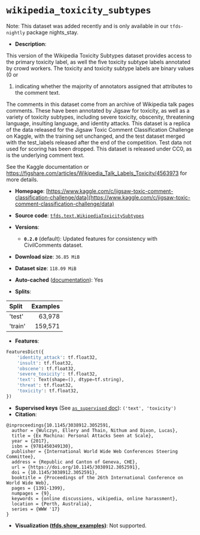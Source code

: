 <div itemscope itemtype="http://schema.org/Dataset">
  <div itemscope itemprop="includedInDataCatalog" itemtype="http://schema.org/DataCatalog">
    <meta itemprop="name" content="TensorFlow Datasets" />
  </div>

  <meta itemprop="name" content="wikipedia_toxicity_subtypes" />
  <meta itemprop="description" content="This version of the Wikipedia Toxicity Subtypes dataset provides access to the&#10;primary toxicity label, as well the five toxicity subtype labels annotated by&#10;crowd workers. The toxicity and toxicity subtype labels are binary values&#10;(0 or 1) indicating whether the majority of annotators assigned that&#10;attributes to the comment text.&#10;&#10;The comments in this dataset come from an archive of Wikipedia talk pages&#10;comments. These have been annotated by Jigsaw for toxicity, as well as a variety&#10;of toxicity subtypes, including severe toxicity, obscenity, threatening&#10;language, insulting language, and identity attacks. This dataset is a replica of&#10;the data released for the Jigsaw Toxic Comment Classification Challenge on&#10;Kaggle, with the training set unchanged, and the test dataset merged with the&#10;test_labels released after the end of the competition. Test data not used for&#10;scoring has been dropped. This dataset is released under CC0, as is the&#10;underlying comment text.&#10;&#10;See the Kaggle documentation or&#10;https://figshare.com/articles/Wikipedia_Talk_Labels_Toxicity/4563973 for more&#10;details.&#10;&#10;To use this dataset:&#10;&#10;```python&#10;import tensorflow_datasets as tfds&#10;&#10;ds = tfds.load(&#x27;wikipedia_toxicity_subtypes&#x27;, split=&#x27;train&#x27;)&#10;for ex in ds.take(4):&#10;  print(ex)&#10;```&#10;&#10;See [the guide](https://www.tensorflow.org/datasets/overview) for more&#10;informations on [tensorflow_datasets](https://www.tensorflow.org/datasets).&#10;&#10;" />
  <meta itemprop="url" content="https://www.tensorflow.org/datasets/catalog/wikipedia_toxicity_subtypes" />
  <meta itemprop="sameAs" content="https://www.kaggle.com/c/jigsaw-toxic-comment-classification-challenge/data" />
  <meta itemprop="citation" content="@inproceedings{10.1145/3038912.3052591,&#10;  author = {Wulczyn, Ellery and Thain, Nithum and Dixon, Lucas},&#10;  title = {Ex Machina: Personal Attacks Seen at Scale},&#10;  year = {2017},&#10;  isbn = {9781450349130},&#10;  publisher = {International World Wide Web Conferences Steering Committee},&#10;  address = {Republic and Canton of Geneva, CHE},&#10;  url = {https://doi.org/10.1145/3038912.3052591},&#10;  doi = {10.1145/3038912.3052591},&#10;  booktitle = {Proceedings of the 26th International Conference on World Wide Web},&#10;  pages = {1391-1399},&#10;  numpages = {9},&#10;  keywords = {online discussions, wikipedia, online harassment},&#10;  location = {Perth, Australia},&#10;  series = {WWW &#x27;17}&#10;}" />
</div>

# `wikipedia_toxicity_subtypes`

Note: This dataset was added recently and is only available in our
`tfds-nightly` package
<span class="material-icons" title="Available only in the tfds-nightly package">nights_stay</span>.

*   **Description**:

This version of the Wikipedia Toxicity Subtypes dataset provides access to the
primary toxicity label, as well the five toxicity subtype labels annotated by
crowd workers. The toxicity and toxicity subtype labels are binary values (0 or
1) indicating whether the majority of annotators assigned that attributes to the
comment text.

The comments in this dataset come from an archive of Wikipedia talk pages
comments. These have been annotated by Jigsaw for toxicity, as well as a variety
of toxicity subtypes, including severe toxicity, obscenity, threatening
language, insulting language, and identity attacks. This dataset is a replica of
the data released for the Jigsaw Toxic Comment Classification Challenge on
Kaggle, with the training set unchanged, and the test dataset merged with the
test_labels released after the end of the competition. Test data not used for
scoring has been dropped. This dataset is released under CC0, as is the
underlying comment text.

See the Kaggle documentation or
https://figshare.com/articles/Wikipedia_Talk_Labels_Toxicity/4563973 for more
details.

*   **Homepage**:
    [https://www.kaggle.com/c/jigsaw-toxic-comment-classification-challenge/data](https://www.kaggle.com/c/jigsaw-toxic-comment-classification-challenge/data)

*   **Source code**:
    [`tfds.text.WikipediaToxicitySubtypes`](https://github.com/tensorflow/datasets/tree/master/tensorflow_datasets/text/wikipedia_toxicity_subtypes.py)

*   **Versions**:

    *   **`0.2.0`** (default): Updated features for consistency with
        CivilComments dataset.

*   **Download size**: `36.85 MiB`

*   **Dataset size**: `118.09 MiB`

*   **Auto-cached**
    ([documentation](https://www.tensorflow.org/datasets/performances#auto-caching)):
    Yes

*   **Splits**:

Split   | Examples
:------ | -------:
'test'  | 63,978
'train' | 159,571

*   **Features**:

```python
FeaturesDict({
    'identity_attack': tf.float32,
    'insult': tf.float32,
    'obscene': tf.float32,
    'severe_toxicity': tf.float32,
    'text': Text(shape=(), dtype=tf.string),
    'threat': tf.float32,
    'toxicity': tf.float32,
})
```

*   **Supervised keys** (See
    [`as_supervised` doc](https://www.tensorflow.org/datasets/api_docs/python/tfds/load#args)):
    `('text', 'toxicity')`
*   **Citation**:

```
@inproceedings{10.1145/3038912.3052591,
  author = {Wulczyn, Ellery and Thain, Nithum and Dixon, Lucas},
  title = {Ex Machina: Personal Attacks Seen at Scale},
  year = {2017},
  isbn = {9781450349130},
  publisher = {International World Wide Web Conferences Steering Committee},
  address = {Republic and Canton of Geneva, CHE},
  url = {https://doi.org/10.1145/3038912.3052591},
  doi = {10.1145/3038912.3052591},
  booktitle = {Proceedings of the 26th International Conference on World Wide Web},
  pages = {1391-1399},
  numpages = {9},
  keywords = {online discussions, wikipedia, online harassment},
  location = {Perth, Australia},
  series = {WWW '17}
}
```

*   **Visualization
    ([tfds.show_examples](https://www.tensorflow.org/datasets/api_docs/python/tfds/visualization/show_examples))**:
    Not supported.
